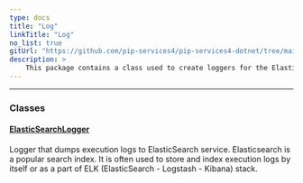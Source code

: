 ```yaml
---
type: docs
title: "Log"
linkTitle: "Log"
no_list: true
gitUrl: "https://github.com/pip-services4/pip-services4-dotnet/tree/main/pip-services4-elasticsearch-dotnet"
description: >
    This package contains a class used to create loggers for the ElasticSearch component.
---
```

---
<div class="module-body"> 

### Classes

#### [ElasticSearchLogger](elasticsearch_logger)
Logger that dumps execution logs to ElasticSearch service.
Elasticsearch is a popular search index. It is often used 
to store and index execution logs by itself or as a part of
ELK (ElasticSearch - Logstash - Kibana) stack.


</div>


